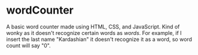 # wordCounter
 A basic word counter made using HTML, CSS, and JavaScript. Kind of wonky as it doesn't recognize certain words as *words*. For example, if I insert the last name "Kardashian" it doesn't recognize it as a word, so word count will say "0".
